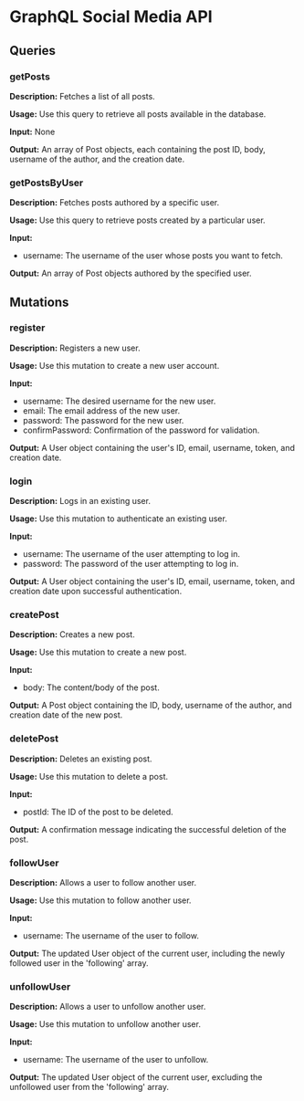 # **GraphQL Social Media API**

## **Queries**

### getPosts

**Description:** Fetches a list of all posts.

**Usage:** Use this query to retrieve all posts available in the database.

**Input:** None

**Output:** An array of Post objects, each containing the post ID, body, username of the author, and the creation date.

### getPostsByUser

**Description:** Fetches posts authored by a specific user.

**Usage:** Use this query to retrieve posts created by a particular user.

**Input:**
- username: The username of the user whose posts you want to fetch.

**Output:** An array of Post objects authored by the specified user.

## **Mutations**

### register

**Description:** Registers a new user.

**Usage:** Use this mutation to create a new user account.

**Input:**
- username: The desired username for the new user.
- email: The email address of the new user.
- password: The password for the new user.
- confirmPassword: Confirmation of the password for validation.

**Output:** A User object containing the user's ID, email, username, token, and creation date.

### login

**Description:** Logs in an existing user.

**Usage:** Use this mutation to authenticate an existing user.

**Input:**
- username: The username of the user attempting to log in.
- password: The password of the user attempting to log in.

**Output:** A User object containing the user's ID, email, username, token, and creation date upon successful authentication.

### createPost

**Description:** Creates a new post.

**Usage:** Use this mutation to create a new post.

**Input:**
- body: The content/body of the post.

**Output:** A Post object containing the ID, body, username of the author, and creation date of the new post.

### deletePost

**Description:** Deletes an existing post.

**Usage:** Use this mutation to delete a post.

**Input:**
- postId: The ID of the post to be deleted.

**Output:** A confirmation message indicating the successful deletion of the post.

### followUser

**Description:** Allows a user to follow another user.

**Usage:** Use this mutation to follow another user.

**Input:**
- username: The username of the user to follow.

**Output:** The updated User object of the current user, including the newly followed user in the 'following' array.

### unfollowUser

**Description:** Allows a user to unfollow another user.

**Usage:** Use this mutation to unfollow another user.

**Input:**
- username: The username of the user to unfollow.

**Output:** The updated User object of the current user, excluding the unfollowed user from the 'following' array.
